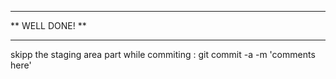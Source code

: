 ********************
** WELL DONE!     **
********************
skipp the staging area part while commiting :
git commit -a -m 'comments here'
